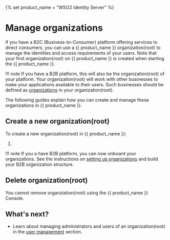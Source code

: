 {% set product_name = "WSO2 Identity Server" %}
# Manage organizations

If you have a B2C (Business-to-Consumer) platform offering services to direct consumers, you can use a {{ product_name }} organization(root) to manage the identities and access requirements of your users. Note that your first organization(root) on {{ product_name }} is created when starting the {{ product_name }}.

!!! note 
    If you have a B2B platform, this will also be the organization(root) of your platform. Your organization(root) will work with other businesses to make your applications available to their users. Such businesses should be defined as [organizations]({{base_path}}/guides/organization-management/manage-b2b-organizations/manage-suborganizations/) in your organization(root).

The following guides explain how you can create and manage these organizations in {{ product_name }}.

## Create a new organization(root)

To create a new organization(root) in {{ product_name }}:

1. 


!!! note
    If you a have B2B platform, you can now onboard your organizations. See the instructions on [setting up organizations]({{base_path}}/guides/organization-management/manage-b2b-organizations/manage-suborganizations/) and build your B2B organization structure.

## Delete organization(root)

You cannot remove organziation(root) using the {{ product_name }} Console.

## What's next?
- Learn about managing administrators and users of an organization(root) in the [user management]({{base_path}}/guides/users/) section.
